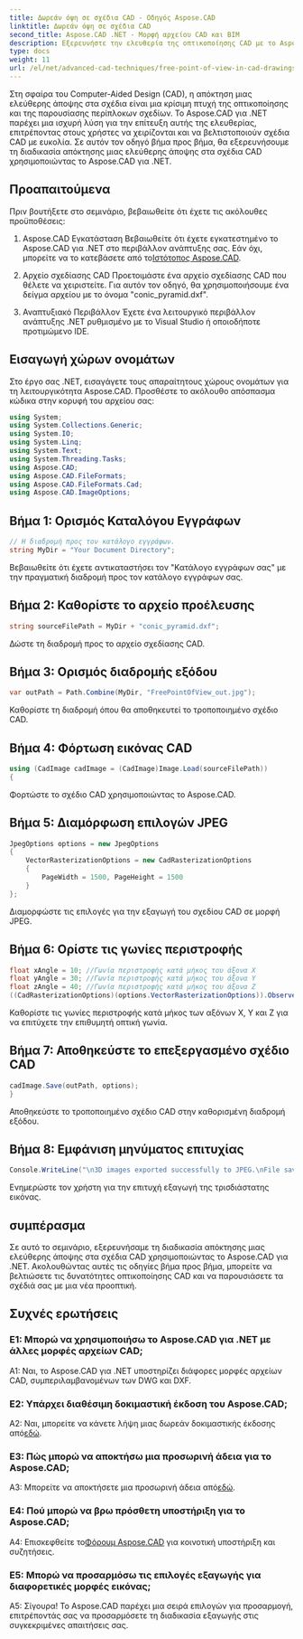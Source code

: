 ```yaml
---
title: Δωρεάν όψη σε σχέδια CAD - Οδηγός Aspose.CAD
linktitle: Δωρεάν όψη σε σχέδια CAD
second_title: Aspose.CAD .NET - Μορφή αρχείου CAD και BIM
description: Εξερευνήστε την ελευθερία της οπτικοποίησης CAD με το Aspose.CAD για .NET. Ακολουθήστε τον βήμα προς βήμα οδηγό μας για μια μοναδική άποψη.
type: docs
weight: 11
url: /el/net/advanced-cad-techniques/free-point-of-view-in-cad-drawings/
---
```

Στη σφαίρα του Computer-Aided Design (CAD), η απόκτηση μιας ελεύθερης άποψης στα σχέδια είναι μια κρίσιμη πτυχή της οπτικοποίησης και της παρουσίασης περίπλοκων σχεδίων. Το Aspose.CAD για .NET παρέχει μια ισχυρή λύση για την επίτευξη αυτής της ελευθερίας, επιτρέποντας στους χρήστες να χειρίζονται και να βελτιστοποιούν σχέδια CAD με ευκολία. Σε αυτόν τον οδηγό βήμα προς βήμα, θα εξερευνήσουμε τη διαδικασία απόκτησης μιας ελεύθερης άποψης στα σχέδια CAD χρησιμοποιώντας το Aspose.CAD για .NET.

## Προαπαιτούμενα

Πριν βουτήξετε στο σεμινάριο, βεβαιωθείτε ότι έχετε τις ακόλουθες προϋποθέσεις:

1. Aspose.CAD Εγκατάσταση
 Βεβαιωθείτε ότι έχετε εγκατεστημένο το Aspose.CAD για .NET στο περιβάλλον ανάπτυξης σας. Εάν όχι, μπορείτε να το κατεβάσετε από το[Ιστότοπος Aspose.CAD](https://releases.aspose.com/cad/net/).

2. Αρχείο σχεδίασης CAD
Προετοιμάστε ένα αρχείο σχεδίασης CAD που θέλετε να χειριστείτε. Για αυτόν τον οδηγό, θα χρησιμοποιήσουμε ένα δείγμα αρχείου με το όνομα "conic_pyramid.dxf".

3. Αναπτυξιακό Περιβάλλον
Έχετε ένα λειτουργικό περιβάλλον ανάπτυξης .NET ρυθμισμένο με το Visual Studio ή οποιοδήποτε προτιμώμενο IDE.

## Εισαγωγή χώρων ονομάτων

Στο έργο σας .NET, εισαγάγετε τους απαραίτητους χώρους ονομάτων για τη λειτουργικότητα Aspose.CAD. Προσθέστε το ακόλουθο απόσπασμα κώδικα στην κορυφή του αρχείου σας:

```csharp
using System;
using System.Collections.Generic;
using System.IO;
using System.Linq;
using System.Text;
using System.Threading.Tasks;
using Aspose.CAD;
using Aspose.CAD.FileFormats;
using Aspose.CAD.FileFormats.Cad;
using Aspose.CAD.ImageOptions;
```


## Βήμα 1: Ορισμός Καταλόγου Εγγράφων

```csharp
// Η διαδρομή προς τον κατάλογο εγγράφων.
string MyDir = "Your Document Directory";
```

Βεβαιωθείτε ότι έχετε αντικαταστήσει τον "Κατάλογο εγγράφων σας" με την πραγματική διαδρομή προς τον κατάλογο εγγράφων σας.

## Βήμα 2: Καθορίστε το αρχείο προέλευσης

```csharp
string sourceFilePath = MyDir + "conic_pyramid.dxf";
```

Δώστε τη διαδρομή προς το αρχείο σχεδίασης CAD.

## Βήμα 3: Ορισμός διαδρομής εξόδου

```csharp
var outPath = Path.Combine(MyDir, "FreePointOfView_out.jpg");
```

Καθορίστε τη διαδρομή όπου θα αποθηκευτεί το τροποποιημένο σχέδιο CAD.

## Βήμα 4: Φόρτωση εικόνας CAD

```csharp
using (CadImage cadImage = (CadImage)Image.Load(sourceFilePath))
{
```

Φορτώστε το σχέδιο CAD χρησιμοποιώντας το Aspose.CAD.

## Βήμα 5: Διαμόρφωση επιλογών JPEG

```csharp
JpegOptions options = new JpegOptions
{
    VectorRasterizationOptions = new CadRasterizationOptions
    {
        PageWidth = 1500, PageHeight = 1500
    }
};
```

Διαμορφώστε τις επιλογές για την εξαγωγή του σχεδίου CAD σε μορφή JPEG.

## Βήμα 6: Ορίστε τις γωνίες περιστροφής

```csharp
float xAngle = 10; //Γωνία περιστροφής κατά μήκος του άξονα Χ
float yAngle = 30; //Γωνία περιστροφής κατά μήκος του άξονα Υ
float zAngle = 40; //Γωνία περιστροφής κατά μήκος του άξονα Z
((CadRasterizationOptions)(options.VectorRasterizationOptions)).ObserverPoint = new ObserverPoint(xAngle, yAngle, zAngle);
```

Καθορίστε τις γωνίες περιστροφής κατά μήκος των αξόνων X, Y και Z για να επιτύχετε την επιθυμητή οπτική γωνία.

## Βήμα 7: Αποθηκεύστε το επεξεργασμένο σχέδιο CAD

```csharp
cadImage.Save(outPath, options);
}
```

Αποθηκεύστε το τροποποιημένο σχέδιο CAD στην καθορισμένη διαδρομή εξόδου.

## Βήμα 8: Εμφάνιση μηνύματος επιτυχίας

```csharp
Console.WriteLine("\n3D images exported successfully to JPEG.\nFile saved at " + outPath);
```

Ενημερώστε τον χρήστη για την επιτυχή εξαγωγή της τρισδιάστατης εικόνας.

## συμπέρασμα

Σε αυτό το σεμινάριο, εξερευνήσαμε τη διαδικασία απόκτησης μιας ελεύθερης άποψης στα σχέδια CAD χρησιμοποιώντας το Aspose.CAD για .NET. Ακολουθώντας αυτές τις οδηγίες βήμα προς βήμα, μπορείτε να βελτιώσετε τις δυνατότητες οπτικοποίησης CAD και να παρουσιάσετε τα σχέδιά σας με μια νέα προοπτική.


## Συχνές ερωτήσεις

### Ε1: Μπορώ να χρησιμοποιήσω το Aspose.CAD για .NET με άλλες μορφές αρχείων CAD;

A1: Ναι, το Aspose.CAD για .NET υποστηρίζει διάφορες μορφές αρχείων CAD, συμπεριλαμβανομένων των DWG και DXF.

### Ε2: Υπάρχει διαθέσιμη δοκιμαστική έκδοση του Aspose.CAD;

 A2: Ναι, μπορείτε να κάνετε λήψη μιας δωρεάν δοκιμαστικής έκδοσης από[εδώ](https://releases.aspose.com/).

### Ε3: Πώς μπορώ να αποκτήσω μια προσωρινή άδεια για το Aspose.CAD;

 A3: Μπορείτε να αποκτήσετε μια προσωρινή άδεια από[εδώ](https://purchase.aspose.com/temporary-license/).

### Ε4: Πού μπορώ να βρω πρόσθετη υποστήριξη για το Aspose.CAD;

 A4: Επισκεφθείτε το[Φόρουμ Aspose.CAD](https://forum.aspose.com/c/cad/19) για κοινοτική υποστήριξη και συζητήσεις.

### Ε5: Μπορώ να προσαρμόσω τις επιλογές εξαγωγής για διαφορετικές μορφές εικόνας;

Α5: Σίγουρα! Το Aspose.CAD παρέχει μια σειρά επιλογών για προσαρμογή, επιτρέποντάς σας να προσαρμόσετε τη διαδικασία εξαγωγής στις συγκεκριμένες απαιτήσεις σας.